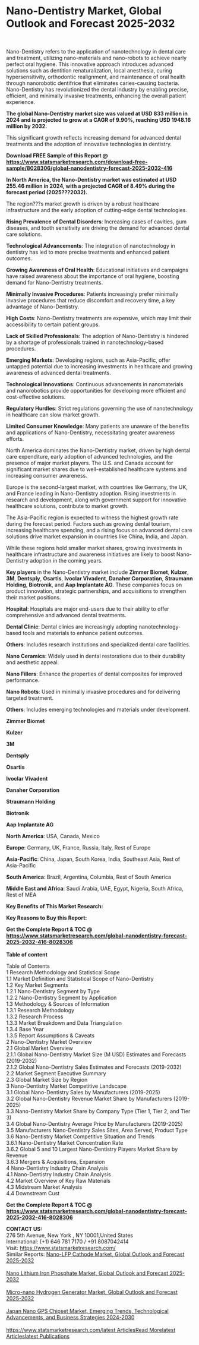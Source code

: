 <h1>Nano-Dentistry Market, Global Outlook and Forecast 2025-2032</h1><br/><p data-pm-slice="1 1 []">Nano-Dentistry refers to the application of nanotechnology in dental care and treatment, utilizing nano-materials and nano-robots to achieve nearly perfect oral hygiene. This innovative approach introduces advanced solutions such as dentition renaturalization, local anesthesia, curing hypersensitivity, orthodontic realignment, and maintenance of oral health through nanorobotic dentifrice that eliminates caries-causing bacteria. Nano-Dentistry has revolutionized the dental industry by enabling precise, efficient, and minimally invasive treatments, enhancing the overall patient experience.</p><p><strong>The global Nano-Dentistry market size was valued at USD 833 million in 2024 and is projected to grow at a <strong>CAGR</strong> of 9.90%, reaching USD 1948.16 million by 2032.</strong></p><p>This significant growth reflects increasing demand for advanced dental treatments and the adoption of innovative technologies in dentistry.</p><p><strong>Download FREE Sample of this Report @ <a href="https://www.statsmarketresearch.com/download-free-sample/8028306/global-nanodentistry-forecast-2025-2032-416">https://www.statsmarketresearch.com/download-free-sample/8028306/global-nanodentistry-forecast-2025-2032-416</a></strong></p><p><strong>In North America, the Nano-Dentistry market was estimated at USD 255.46 million in 2024, with a projected <strong>CAGR</strong> of 8.49% during the forecast period (2025???2032). </strong></p><p>The region???s market growth is driven by a robust healthcare infrastructure and the early adoption of cutting-edge dental technologies.</p><p><strong>Rising Prevalence of Dental Disorders</strong>: Increasing cases of cavities, gum diseases, and tooth sensitivity are driving the demand for advanced dental care solutions.</p><p><strong>Technological Advancements</strong>: The integration of nanotechnology in dentistry has led to more precise treatments and enhanced patient outcomes.</p><p><strong>Growing Awareness of Oral Health</strong>: Educational initiatives and campaigns have raised awareness about the importance of oral hygiene, boosting demand for Nano-Dentistry treatments.</p><p><strong>Minimally Invasive Procedures</strong>: Patients increasingly prefer minimally invasive procedures that reduce discomfort and recovery time, a key advantage of Nano-Dentistry.</p><p><strong>High Costs</strong>: Nano-Dentistry treatments are expensive, which may limit their accessibility to certain patient groups.</p><p><strong>Lack of Skilled Professionals</strong>: The adoption of Nano-Dentistry is hindered by a shortage of professionals trained in nanotechnology-based procedures.</p><p><strong>Emerging Markets</strong>: Developing regions, such as Asia-Pacific, offer untapped potential due to increasing investments in healthcare and growing awareness of advanced dental treatments.</p><p><strong>Technological Innovations</strong>: Continuous advancements in nanomaterials and nanorobotics provide opportunities for developing more efficient and cost-effective solutions.</p><p><strong>Regulatory Hurdles</strong>: Strict regulations governing the use of nanotechnology in healthcare can slow market growth.</p><p><strong>Limited Consumer Knowledge</strong>: Many patients are unaware of the benefits and applications of Nano-Dentistry, necessitating greater awareness efforts.</p><p>North America dominates the Nano-Dentistry market, driven by high dental care expenditure, early adoption of advanced technologies, and the presence of major market players. The U.S. and Canada account for significant market shares due to well-established healthcare systems and increasing consumer awareness.</p><p>Europe is the second-largest market, with countries like Germany, the UK, and France leading in Nano-Dentistry adoption. Rising investments in research and development, along with government support for innovative healthcare solutions, contribute to market growth.</p><p>The Asia-Pacific region is expected to witness the highest growth rate during the forecast period. Factors such as growing dental tourism, increasing healthcare spending, and a rising focus on advanced dental care solutions drive market expansion in countries like China, India, and Japan.</p><p>While these regions hold smaller market shares, growing investments in healthcare infrastructure and awareness initiatives are likely to boost Nano-Dentistry adoption in the coming years.</p><p><strong>Key players</strong> in the Nano-Dentistry market include <strong>Zimmer Biomet</strong>, <strong>Kulzer</strong>, <strong>3M</strong>, <strong>Dentsply</strong>, <strong>Osartis</strong>, <strong>Ivoclar Vivadent</strong>, <strong>Danaher Corporation</strong>, <strong>Straumann Holding</strong>, <strong>Biotronik</strong>, and <strong>Aap Implantate AG</strong>. These companies focus on product innovation, strategic partnerships, and acquisitions to strengthen their market positions.</p><p><strong>Hospital</strong>: Hospitals are major end-users due to their ability to offer comprehensive and advanced dental treatments.</p><p><strong>Dental Clinic</strong>: Dental clinics are increasingly adopting nanotechnology-based tools and materials to enhance patient outcomes.</p><p><strong>Others</strong>: Includes research institutions and specialized dental care facilities.</p><p><strong>Nano Ceramics</strong>: Widely used in dental restorations due to their durability and aesthetic appeal.</p><p><strong>Nano Fillers</strong>: Enhance the properties of dental composites for improved performance.</p><p><strong>Nano Robots</strong>: Used in minimally invasive procedures and for delivering targeted treatment.</p><p><strong>Others</strong>: Includes emerging technologies and materials under development.</p><p><strong>Zimmer Biomet</strong></p><p><strong>Kulzer</strong></p><p><strong>3M</strong></p><p><strong>Dentsply</strong></p><p><strong>Osartis</strong></p><p><strong>Ivoclar Vivadent</strong></p><p><strong>Danaher Corporation</strong></p><p><strong>Straumann Holding</strong></p><p><strong>Biotronik</strong></p><p><strong>Aap Implantate AG</strong></p><p><strong>North America</strong>: USA, Canada, Mexico</p><p><strong>Europe</strong>: Germany, UK, France, Russia, Italy, Rest of Europe</p><p><strong>Asia-Pacific</strong>: China, Japan, South Korea, India, Southeast Asia, Rest of Asia-Pacific</p><p><strong>South America</strong>: Brazil, Argentina, Columbia, Rest of South America</p><p><strong>Middle East and Africa</strong>: Saudi Arabia, UAE, Egypt, Nigeria, South Africa, Rest of MEA</p><p><strong>Key Benefits of This Market Research:</strong></p><p><strong>Key <strong>Reasons to Buy</strong> this Report:</strong></p><div><b>Get the Complete Report & TOC @ <a href="https://www.statsmarketresearch.com/global-nanodentistry-forecast-2025-2032-416-8028306">https://www.statsmarketresearch.com/global-nanodentistry-forecast-2025-2032-416-8028306</a></b></div><br><b>Table of content</b><p>Table of Contents<br />1 Research Methodology and Statistical Scope<br />1.1 Market Definition and Statistical Scope of Nano-Dentistry<br />1.2 Key Market Segments<br />1.2.1 Nano-Dentistry Segment by Type<br />1.2.2 Nano-Dentistry Segment by Application<br />1.3 Methodology & Sources of Information<br />1.3.1 Research Methodology<br />1.3.2 Research Process<br />1.3.3 Market Breakdown and Data Triangulation<br />1.3.4 Base Year<br />1.3.5 Report Assumptions & Caveats<br />2 Nano-Dentistry Market Overview<br />2.1 Global Market Overview<br />2.1.1 Global Nano-Dentistry Market Size (M USD) Estimates and Forecasts (2019-2032)<br />2.1.2 Global Nano-Dentistry Sales Estimates and Forecasts (2019-2032)<br />2.2 Market Segment Executive Summary<br />2.3 Global Market Size by Region<br />3 Nano-Dentistry Market Competitive Landscape<br />3.1 Global Nano-Dentistry Sales by Manufacturers (2019-2025)<br />3.2 Global Nano-Dentistry Revenue Market Share by Manufacturers (2019-2025)<br />3.3 Nano-Dentistry Market Share by Company Type (Tier 1, Tier 2, and Tier 3)<br />3.4 Global Nano-Dentistry Average Price by Manufacturers (2019-2025)<br />3.5 Manufacturers Nano-Dentistry Sales Sites, Area Served, Product Type<br />3.6 Nano-Dentistry Market Competitive Situation and Trends<br />3.6.1 Nano-Dentistry Market Concentration Rate<br />3.6.2 Global 5 and 10 Largest Nano-Dentistry Players Market Share by Revenue<br />3.6.3 Mergers & Acquisitions, Expansion<br />4 Nano-Dentistry Industry Chain Analysis<br />4.1 Nano-Dentistry Industry Chain Analysis<br />4.2 Market Overview of Key Raw Materials<br />4.3 Midstream Market Analysis<br />4.4 Downstream Cust<br><div><b>Get the Complete Report & TOC @ <a href="https://www.statsmarketresearch.com/global-nanodentistry-forecast-2025-2032-416-8028306">https://www.statsmarketresearch.com/global-nanodentistry-forecast-2025-2032-416-8028306</a></b></div></p> <b>CONTACT US:</b><br>276 5th Avenue, New York , NY 10001,United States<br>International: (+1) 646 781 7170 / +91 8087042414<br>Visit: <a href="https://www.statsmarketresearch.com/">https://www.statsmarketresearch.com/</a><br>Similar Reports: <a href="https://www.statsmarketresearch.com/global-nanodentistry-forecast-2025-2032-416-8028306">Nano-LFP Cathode Market, Global Outlook and Forecast 2025-2032</a><br/><br/><a href="https://www.statsmarketresearch.com/global-nanodentistry-forecast-2025-2032-416-8028306">Nano Lithium Iron Phosphate Market, Global Outlook and Forecast 2025-2032 </a><br/><br/><a href="https://www.statsmarketresearch.com/global-nanodentistry-forecast-2025-2032-416-8028306">Micro-nano Hydrogen Generator Market, Global Outlook and Forecast 2025-2032</a><br/><br/><a href="https://www.statsmarketresearch.com/global-nanodentistry-forecast-2025-2032-416-8028306">Japan Nano GPS Chipset Market, Emerging Trends, Technological Advancements, and Business Strategies 2024-2030</a><br/><br/><a href="https://gyeongbokgung.com">https://www.statsmarketresearch.com/</a><a href="https://hallyeomaritime.com">latest Articles</a><a href="https://jingwansa.com">Read More</a><a href=https://nguoiviet.jp/">latest Articles</a><a href="https://www.intelmarketresearch.com/">latest Publications</a>